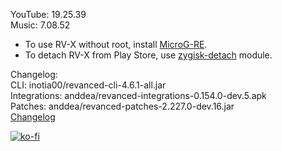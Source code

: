 YouTube: 19.25.39  
Music: 7.08.52  
- To use RV-X without root, install [MicroG-RE](https://github.com/WSTxda/MicroG-RE/releases/latest).  
- To detach RV-X from Play Store, use [zygisk-detach](https://github.com/j-hc/zygisk-detach) module.  

Changelog:  
CLI: inotia00/revanced-cli-4.6.1-all.jar  
Integrations: anddea/revanced-integrations-0.154.0-dev.5.apk  
Patches: anddea/revanced-patches-2.227.0-dev.16.jar  
[Changelog](https://github.com/anddea/revanced-patches/releases/tag/vdev.16)  
  
[![ko-fi](https://ko-fi.com/img/githubbutton_sm.svg)](https://ko-fi.com/W7W8VRK0S)  
